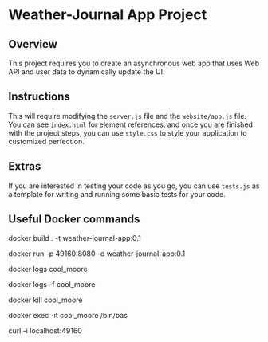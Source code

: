 # Weather-Journal App Project

## Overview
This project requires you to create an asynchronous web app that uses Web API and user data to dynamically update the UI. 

## Instructions
This will require modifying the `server.js` file and the `website/app.js` file. You can see `index.html` for element references, and once you are finished with the project steps, you can use `style.css` to style your application to customized perfection.

## Extras
If you are interested in testing your code as you go, you can use `tests.js` as a template for writing and running some basic tests for your code.

## Useful Docker commands

docker build . -t weather-journal-app:0.1

docker run -p 49160:8080 -d weather-journal-app:0.1

docker logs cool_moore

docker logs -f cool_moore

docker kill cool_moore

docker exec -it cool_moore /bin/bas

curl -i localhost:49160
